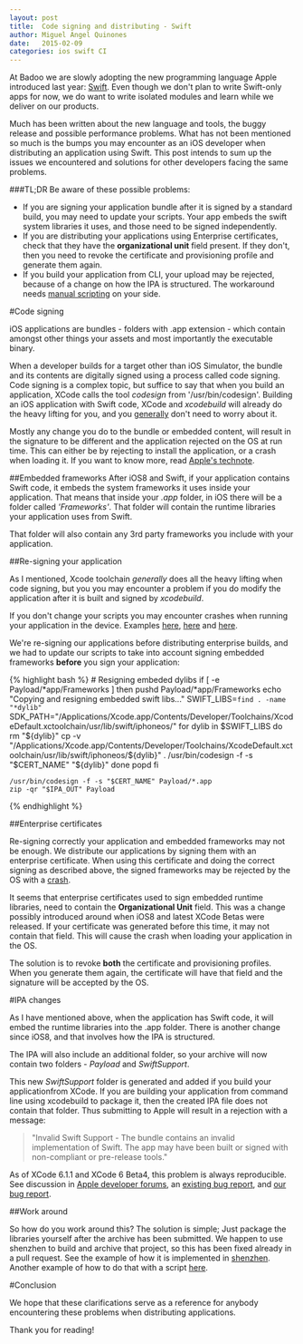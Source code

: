 ```yaml
---
layout: post
title:  Code signing and distributing - Swift
author: Miguel Angel Quinones
date:   2015-02-09
categories: ios swift CI
---
```


At Badoo we are slowly adopting the new programming language Apple introduced last year: [Swift](https://www.apple.com/swift/). Even though we don't plan to write Swift-only apps for now, we do want to write isolated modules and learn while we deliver on our products.

Much has been written about the new language and tools, the buggy release and possible performance problems. What has not been mentioned so much is the bumps you may encounter as an iOS developer when distributing an application using Swift. This post intends to sum up the issues we encountered and solutions for other developers facing the same problems.

###TL;DR
Be aware of these possible problems:

- If you are signing your application bundle after it is signed by a standard build, you may need to update your scripts. Your app embeds the swift system libraries it uses, and those need to be signed independently.
- If you are distributing your applications using Enterprise certificates, check that they have the **organizational unit** field present. If they don't, then you need to revoke the certificate and provisioning profile and generate them again.
- If you build your application from CLI, your upload may be rejected, because of a change on how the IPA is structured. The workaround needs [manual scripting](https://github.com/bq/iOS-Scripting-PackageApplication-Swift-Support) on your side.

#Code signing

iOS applications are bundles - folders with .app extension -  which contain amongst other things your assets and most importantly the  executable binary.

When a developer builds for a target other than iOS Simulator, the bundle and its contents are digitally signed using a process called code signing. Code signing is a complex topic, but suffice to say that when you build an application, XCode calls the tool *codesign* from '/usr/bin/codesign'. Building an iOS application with Swift code, XCode and *xcodebuild* will already do the heavy lifting for you, and you [generally](http://openradar.appspot.com/18742189) don't need to worry about it.

Mostly any change you do to the bundle or embedded content, will result in the signature to be different and the application rejected on the OS at run time. This can either be by rejecting to install the application, or a crash when loading it. If you want to know more, read [Apple's technote](https://developer.apple.com/library/mac/technotes/tn2206/_index.html).

##Embedded frameworks
After iOS8 and Swift, if your application contains Swift code, it embeds the system frameworks it uses inside your application. That means that inside your *.app* folder, in iOS there will be a folder called *'Frameworks'*. That folder will contain the runtime libraries your application uses from Swift.

That folder will also contain any 3rd party frameworks you include with your application.

##Re-signing your application

As I mentioned, Xcode toolchain *generally* does all the heavy lifting when code signing, but you you may encounter a problem if you do modify the application after it is built and signed by *xcodebuild*.

If you don't change your scripts you may encounter crashes when running your application in the device. Examples [here](https://www.airsignapp.com/ios-apps-using-swift-crash-when-signed-with-inhouse-certificate/), [here](https://devforums.apple.com/message/1038741#1038741) and [here](https://devforums.apple.com/thread/257240?tstart=0).

We're re-signing our applications before distributing enterprise builds, and we had to update our scripts to take into account signing embedded frameworks **before** you sign your application:

{% highlight bash %}
    # Resigning embeded dylibs
    if [ -e Payload/*app/Frameworks ]
    then
      pushd Payload/*app/Frameworks
      echo "Copying and resigning embedded swift libs..."
      SWIFT_LIBS=`find . -name "*dylib"`
      SDK_PATH="/Applications/Xcode.app/Contents/Developer/Toolchains/XcodeDefault.xctoolchain/usr/lib/swift/iphoneos/"
      for dylib in $SWIFT_LIBS
      do
        rm "${dylib}"
        cp -v "/Applications/Xcode.app/Contents/Developer/Toolchains/XcodeDefault.xctoolchain/usr/lib/swift/iphoneos/${dylib}" .
        /usr/bin/codesign -f -s "$CERT_NAME" "${dylib}"
      done
      popd
    fi

    /usr/bin/codesign -f -s "$CERT_NAME" Payload/*.app
    zip -qr "$IPA_OUT" Payload
{% endhighlight %}

##Enterprise certificates

Re-signing correctly your application and embedded frameworks may not be enough. We distribute our applications by signing them with an enterprise certificate. When using this certificate and doing the correct signing as described above, the signed frameworks may be rejected by the OS with a [crash](https://www.airsignapp.com/ios-apps-using-swift-crash-when-signed-with-inhouse-certificate/).

It seems that enterprise certificates used to sign embedded runtime libraries, need to contain the **Organizational Unit** field. This was a change possibly introduced around when iOS8 and latest XCode Betas were released. If your certificate was generated before this time, it may not contain that field. This will cause the crash when loading your application in the OS.

The solution is to revoke **both** the certificate and provisioning profiles. When you generate them again, the certificate will have that field and the signature will be accepted by the OS.

#IPA changes

As I have mentioned above, when the application has Swift code, it will embed the runtime libraries into the .app folder. There is another change since iOS8, and that involves how the IPA is structured.

The IPA will also include an additional folder, so your archive will now contain two folders - *Payload* and *SwiftSupport*.

This new *SwiftSupport* folder is generated and added if you build your applicationfrom XCode. If you are building your application from command line using xcodebuild to package it, then the created IPA file does not contain that folder. Thus submitting to Apple will result in a rejection with a message:

> "Invalid Swift Support - The bundle contains an invalid implementation of Swift. The app may have been built or signed with non-compliant or pre-release tools."

As of XCode 6.1.1 and XCode 6 Beta4, this problem is always reproducible. See discussion in [Apple developer forums](https://devforums.apple.com/message/1042117#1042117), an [existing bug report](http://openradar.appspot.com/18864315), and [our bug report](http://openradar.appspot.com/radar?id=5293917968793600).

##Work around

So how do you work around this? The solution is simple; Just package the libraries yourself after the archive has been submitted. We happen to use shenzhen to build and archive that project, so this has been fixed already in a pull request. See the example of how it is implemented in [shenzhen](https://github.com/nomad/shenzhen/pull/178). Another example of how to do that with a script [here](https://github.com/bq/iOS-Scripting-PackageApplication-Swift-Support).

#Conclusion

We hope that these clarifications serve as a reference for anybody encountering these problems when distributing applications.

Thank you for reading!
